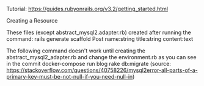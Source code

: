 Tutorial:
https://guides.rubyonrails.org/v3.2/getting_started.html

Creating a Resource

These files (except abstract_mysql2.adapter.rb) created after running the command:
rails generate scaffold Post name:string title:string content:text

The following command doesn't work until creating the abstract_mysql2_adapter.rb and change the environment.rb as you can see in the commit
docker-compose run blog rake db:migrate
(source: https://stackoverflow.com/questions/40758226/mysql2error-all-parts-of-a-primary-key-must-be-not-null-if-you-need-null-in)

